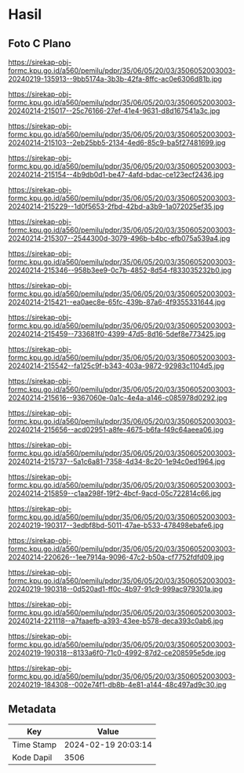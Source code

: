 # Hasil

## Foto C Plano

https://sirekap-obj-formc.kpu.go.id/a560/pemilu/pdpr/35/06/05/20/03/3506052003003-20240219-135913--9bb5174a-3b3b-42fa-8ffc-ac0e6306d81b.jpg

https://sirekap-obj-formc.kpu.go.id/a560/pemilu/pdpr/35/06/05/20/03/3506052003003-20240214-215017--25c76166-27ef-41e4-9631-d8d167541a3c.jpg

https://sirekap-obj-formc.kpu.go.id/a560/pemilu/pdpr/35/06/05/20/03/3506052003003-20240214-215103--2eb25bb5-2134-4ed6-85c9-ba5f27481699.jpg

https://sirekap-obj-formc.kpu.go.id/a560/pemilu/pdpr/35/06/05/20/03/3506052003003-20240214-215154--4b9db0d1-be47-4afd-bdac-ce123ecf2436.jpg

https://sirekap-obj-formc.kpu.go.id/a560/pemilu/pdpr/35/06/05/20/03/3506052003003-20240214-215229--1d0f5653-2fbd-42bd-a3b9-1a072025ef35.jpg

https://sirekap-obj-formc.kpu.go.id/a560/pemilu/pdpr/35/06/05/20/03/3506052003003-20240214-215307--2544300d-3079-496b-b4bc-efb075a539a4.jpg

https://sirekap-obj-formc.kpu.go.id/a560/pemilu/pdpr/35/06/05/20/03/3506052003003-20240214-215346--958b3ee9-0c7b-4852-8d54-f833035232b0.jpg

https://sirekap-obj-formc.kpu.go.id/a560/pemilu/pdpr/35/06/05/20/03/3506052003003-20240214-215421--ea0aec8e-65fc-439b-87a6-4f9355331644.jpg

https://sirekap-obj-formc.kpu.go.id/a560/pemilu/pdpr/35/06/05/20/03/3506052003003-20240214-215459--733681f0-4399-47d5-8d16-5def8e773425.jpg

https://sirekap-obj-formc.kpu.go.id/a560/pemilu/pdpr/35/06/05/20/03/3506052003003-20240214-215542--fa125c9f-b343-403a-9872-92983c1104d5.jpg

https://sirekap-obj-formc.kpu.go.id/a560/pemilu/pdpr/35/06/05/20/03/3506052003003-20240214-215616--9367060e-0a1c-4e4a-a146-c085978d0292.jpg

https://sirekap-obj-formc.kpu.go.id/a560/pemilu/pdpr/35/06/05/20/03/3506052003003-20240214-215656--acd02951-a8fe-4675-b6fa-f49c64aeea06.jpg

https://sirekap-obj-formc.kpu.go.id/a560/pemilu/pdpr/35/06/05/20/03/3506052003003-20240214-215737--5a1c6a81-7358-4d34-8c20-1e94c0ed1964.jpg

https://sirekap-obj-formc.kpu.go.id/a560/pemilu/pdpr/35/06/05/20/03/3506052003003-20240214-215859--c1aa298f-19f2-4bcf-9acd-05c722814c66.jpg

https://sirekap-obj-formc.kpu.go.id/a560/pemilu/pdpr/35/06/05/20/03/3506052003003-20240219-190317--3edbf8bd-5011-47ae-b533-478498ebafe6.jpg

https://sirekap-obj-formc.kpu.go.id/a560/pemilu/pdpr/35/06/05/20/03/3506052003003-20240214-220626--1ee7914a-9096-47c2-b50a-cf7752fdfd09.jpg

https://sirekap-obj-formc.kpu.go.id/a560/pemilu/pdpr/35/06/05/20/03/3506052003003-20240219-190318--0d520ad1-ff0c-4b97-91c9-999ac979301a.jpg

https://sirekap-obj-formc.kpu.go.id/a560/pemilu/pdpr/35/06/05/20/03/3506052003003-20240214-221118--a7faaefb-a393-43ee-b578-deca393c0ab6.jpg

https://sirekap-obj-formc.kpu.go.id/a560/pemilu/pdpr/35/06/05/20/03/3506052003003-20240219-190318--8133a6f0-71c0-4992-87d2-ce208595e5de.jpg

https://sirekap-obj-formc.kpu.go.id/a560/pemilu/pdpr/35/06/05/20/03/3506052003003-20240219-184308--002e74f1-db8b-4e81-a144-48c497ad9c30.jpg


## Metadata

| Key        | Value               |
| ---------- | ------------------- |
| Time Stamp | 2024-02-19 20:03:14 |
| Kode Dapil | 3506                |



